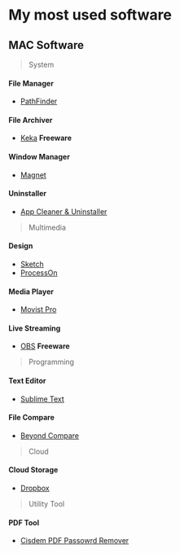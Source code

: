 # My most used software

## MAC Software

> System

#### File Manager

- [PathFinder](https://www.cocoatech.io/)

#### File Archiver
- [Keka](https://www.keka.io/) **Freeware**

#### Window Manager
- [Magnet](https://magnet.crowdcafe.com/)

#### Uninstaller
- [App Cleaner & Uninstaller](https://app-cleaner.com/)

> Multimedia

#### Design
- [Sketch](https://www.sketch.com/)
- [ProcessOn](https://processon.com/)

#### Media Player
- [Movist Pro](https://movistprime.com/)

#### Live Streaming
- [OBS](https://obsproject.com/) **Freeware**

> Programming

#### Text Editor
- [Sublime Text](https://www.sublimetext.com/)

#### File Compare
- [Beyond Compare](https://www.scootersoftware.com/)

> Cloud

#### Cloud Storage
- [Dropbox](https://www.dropbox.com/)

> Utility Tool

#### PDF Tool
- [Cisdem PDF Passowrd Remover](https://www.cisdem.com/pdf-password-remover.html)

